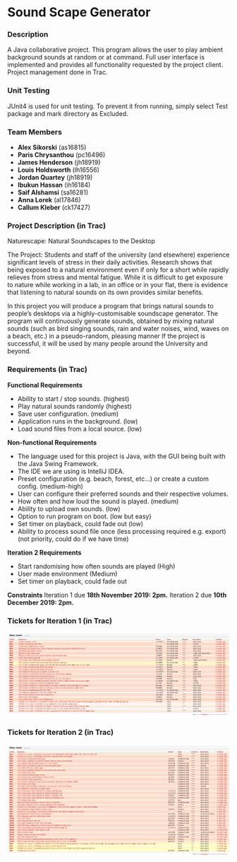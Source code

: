 # Sound Scape Generator
### Description
A Java collaborative project. This program allows the user to play ambient background sounds at random or at command. Full user interface is implemented and provides all functionality requested by the project client. Project management done in Trac.

### Unit Testing
JUnit4 is used for unit testing. To prevent it from running, simply select Test package and mark directory as Excluded.

### Team Members
- **Alex Sikorski** (as16815)
- **Paris Chrysanthou** (pc16496)
- **James Henderson** (jh18919)
- **Louis Holdsworth** (lh16556)
- **Jordan Quartey** (jh18919)
- **Ibukun Hassan** (ih16184)
- **Saif Alshamsi** (sa16281)
- **Anna Lorek** (al17846)
- **Callum Kleber** (ck17427)

### Project Description (in Trac)
Naturescape: Natural Soundscapes to the Desktop

The Project: Students and staff of the university (and elsewhere) experience significant levels of stress in their daily activities. Research shows that being exposed to a natural environment even if only for a short while rapidly relieves from stress and mental fatigue. While it is difficult to get exposure to nature while working in a lab, in an office or in your flat, there is evidence that listening to natural sounds on its own provides similar benefits.

In this project you will produce a program that brings natural sounds to people’s desktops via a highly-customisable soundscape generator. The program will continuously generate sounds, obtained by mixing natural sounds (such as bird singing sounds, rain and water noises, wind, waves on a beach, etc.) in a pseudo-random, pleasing manner If the project is successful, it will be used by many people around the University and beyond. 

### Requirements (in Trac)
**Functional Requirements**
- Ability to start / stop sounds. (highest)
- Play natural sounds randomly (highest)
- Save user configuration. (medium)
- Application runs in the background. (low)
- Load sound files from a local source. (low)

**Non-functional Requirements**
- The language used for this project is Java, with the GUI being built with the Java Swing Framework. 
- The IDE we are using is IntelliJ IDEA.
- Preset configuration (e.g. beach, forest, etc...) or create a custom config. (medium-high)
- User can configure their preferred sounds and their respective volumes.
- How often and how loud the sound is played. (medium)
- Ability to upload own sounds. (low)
- Option to run program on boot. (low but easy)
- Set timer on playback, could fade out (low)
- Ability to process sound file once (less processing required e.g. export) (not priority, could do if we have time)


**Iteration 2 Requirements**
- Start randomising how often sounds are played (High)
- User made environment (Medium)
- Set timer on playback, could fade out 


**Constraints**
Iteration 1 due **18th November 2019: 2pm.**
Iteration 2 due **10th December 2019: 2pm.**

### Tickets for Iteration 1 (in Trac)
![Iteration 1 tickets](trac_screnshots/iteration1.png)
### Tickets for Iteration 2 (in Trac)
![Iteration 2 tickets](trac_screnshots/iteration2.png)
